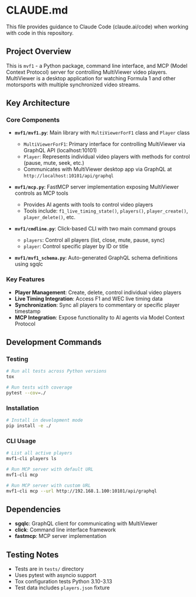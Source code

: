 # CLAUDE.md

This file provides guidance to Claude Code (claude.ai/code) when working with code in this repository.

## Project Overview

This is `mvf1` - a Python package, command line interface, and MCP (Model Context Protocol) server for controlling MultiViewer video players. MultiViewer is a desktop application for watching Formula 1 and other motorsports with multiple synchronized video streams.

## Key Architecture

### Core Components

- **`mvf1/mvf1.py`**: Main library with `MultiViewerForF1` class and `Player` class
  - `MultiViewerForF1`: Primary interface for controlling MultiViewer via GraphQL API (localhost:10101)
  - `Player`: Represents individual video players with methods for control (pause, mute, seek, etc.)
  - Communicates with MultiViewer desktop app via GraphQL at `http://localhost:10101/api/graphql`

- **`mvf1/mcp.py`**: FastMCP server implementation exposing MultiViewer controls as MCP tools
  - Provides AI agents with tools to control video players
  - Tools include: `f1_live_timing_state()`, `players()`, `player_create()`, `player_delete()`, etc.

- **`mvf1/cmdline.py`**: Click-based CLI with two main command groups
  - `players`: Control all players (list, close, mute, pause, sync)
  - `player`: Control specific player by ID or title

- **`mvf1/mvf1_schema.py`**: Auto-generated GraphQL schema definitions using sgqlc

### Key Features

- **Player Management**: Create, delete, control individual video players
- **Live Timing Integration**: Access F1 and WEC live timing data
- **Synchronization**: Sync all players to commentary or specific player timestamp
- **MCP Integration**: Expose functionality to AI agents via Model Context Protocol

## Development Commands

### Testing
```bash
# Run all tests across Python versions
tox

# Run tests with coverage
pytest --cov=./
```

### Installation
```bash
# Install in development mode
pip install -e ./
```

### CLI Usage
```bash
# List all active players
mvf1-cli players ls

# Run MCP server with default URL
mvf1-cli mcp

# Run MCP server with custom URL
mvf1-cli mcp --url http://192.168.1.100:10101/api/graphql
```

## Dependencies

- **sgqlc**: GraphQL client for communicating with MultiViewer
- **click**: Command line interface framework
- **fastmcp**: MCP server implementation

## Testing Notes

- Tests are in `tests/` directory
- Uses pytest with asyncio support
- Tox configuration tests Python 3.10-3.13
- Test data includes `players.json` fixture